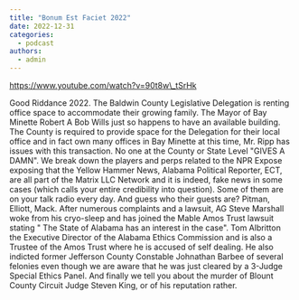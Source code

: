 ```yaml
---
title: "Bonum Est Faciet 2022"
date: 2022-12-31
categories: 
  - podcast
authors: 
  - admin
---
```


https://www.youtube.com/watch?v=90t8w\_tSrHk

Good Riddance 2022. The Baldwin County Legislative Delegation is renting office space to accommodate their growing family. The Mayor of Bay Minette Robert A Bob Wills just so happens to have an available building. The County is required to provide space for the Delegation for their local office and in fact own many offices in Bay Minette at this time, Mr. Ripp has issues with this transaction. No one at the County or State Level "GIVES A DAMN". We break down the players and perps related to the NPR Expose exposing that the Yellow Hammer News, Alabama Political Reporter, ECT, are all part of the Matrix LLC Network and it is indeed, fake news in some cases (which calls your entire credibility into question). Some of them are on your talk radio every day. And guess who their guests are? Pitman, Elliott, Mack. After numerous complaints and a lawsuit, AG Steve Marshall woke from his cryo-sleep and has joined the Mable Amos Trust lawsuit stating " The State of Alabama has an interest in the case". Tom Albritton the Executive Director of the Alabama Ethics Commission and is also a Trustee of the Amos Trust where he is accused of self dealing. He also indicted former Jefferson County Constable Johnathan Barbee of several felonies even though we are aware that he was just cleared by a 3-Judge Special Ethics Panel. And finally we tell you about the murder of Blount County Circuit Judge Steven King, or of his reputation rather.
